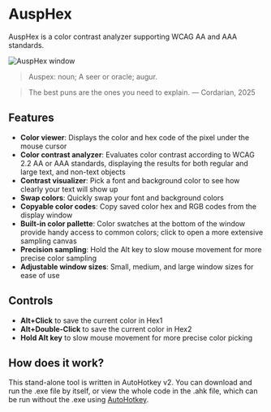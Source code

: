 # AuspHex
AuspHex is a color contrast analyzer supporting WCAG AA and AAA standards.

![AuspHex window](https://github.com/user-attachments/assets/da89cbaa-d2e0-4e7a-adba-0012079a9a30)

> Auspex: noun; A seer or oracle; augur.

> The best puns are the ones you need to explain. — Cordarian, 2025

## Features
* **Color viewer**: Displays the color and hex code of the pixel under the mouse cursor
* **Color contrast analyzer**: Evaluates color contrast according to WCAG 2.2 AA or AAA standards, displaying the results for both regular and large text, and non-text objects
* **Contrast visualizer**: Pick a font and background color to see how clearly your text will show up
* **Swap colors**: Quickly swap your font and background colors
* **Copyable color codes**: Copy saved color hex and RGB codes from the display window
* **Built-in color pallette**: Color swatches at the bottom of the window provide handy access to common colors; click to open a more extensive sampling canvas
* **Precision sampling**: Hold the Alt key to slow mouse movement for more precise color sampling
* **Adjustable window sizes**: Small, medium, and large window sizes for ease of use

## Controls
* **Alt+Click** to save the current color in Hex1
* **Alt+Double-Click** to save the current color in Hex2
* **Hold Alt key** to slow mouse movement for more precise color picking

## How does it work?

This stand-alone tool is written in AutoHotkey v2. You can download and run the .exe file by itself, or view the whole code in the .ahk file, which can be run without the .exe using [AutoHotkey](https://www.autohotkey.com/).
